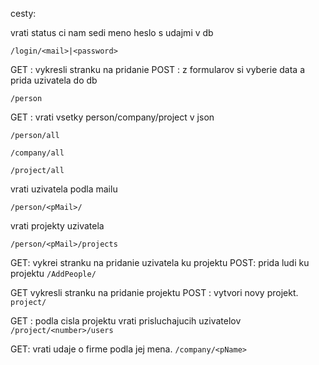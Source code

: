 cesty:

vrati status ci nam sedi meno heslo s udajmi v db

`/login/<mail>|<password>`

GET : vykresli stranku na pridanie POST :  z formularov si vyberie data a prida uzivatela do db

`/person`

GET : vrati vsetky person/company/project v json 

`/person/all `

`/company/all`

`/project/all`



vrati uzivatela podla mailu <pMail>


`/person/<pMail>/`

vrati projekty uzivatela


`/person/<pMail>/projects`

GET: vykrei stranku na pridanie uzivatela ku projektu POST: prida ludi ku projektu
`/AddPeople/`

GET vykresli stranku na pridanie projektu POST : vytvori novy projekt.
`project/`

GET : podla cisla projektu vrati prisluchajucih uzivatelov
`/project/<number>/users`

GET: vrati udaje o firme podla jej mena.
`/company/<pName>`

